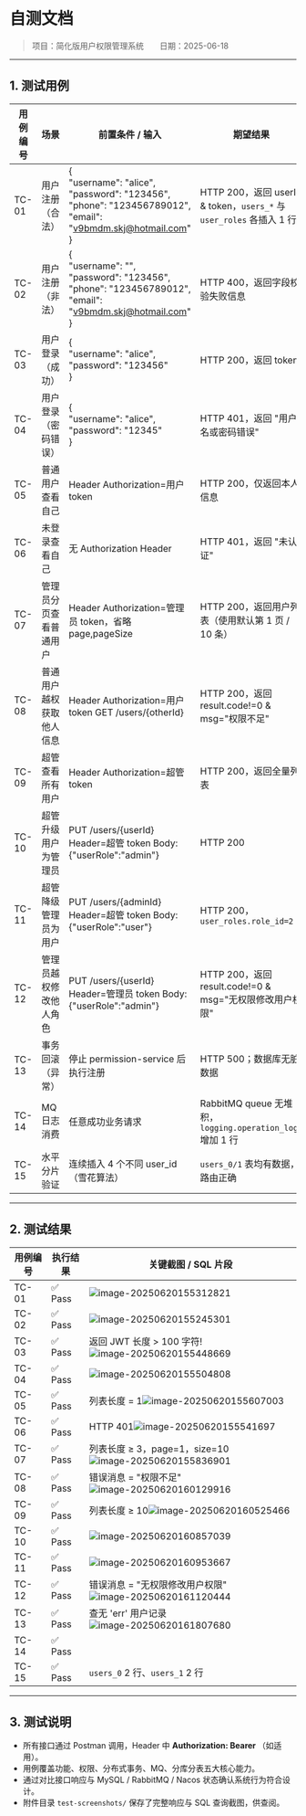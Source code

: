 # 自测文档

> 项目：简化版用户权限管理系统  日期：2025-06-18

---

## 1. 测试用例

| 用例编号 | 场景               | 前置条件 / 输入                           | 期望结果 |
| -------- | ------------------ | ----------------------------------------- | -------- |
| TC-01    | 用户注册（合法）   | {<br/>    "username": "alice",<br/>    "password": "123456",<br/>    "phone": "123456789012",<br/>    "email": "v9bmdm.skj@hotmail.com"<br/>} | HTTP 200，返回 userId & token，`users_*` 与 `user_roles` 各插入 1 行 |
| TC-02    | 用户注册（非法）   | {<br/>    "username": "",<br/>    "password": "123456",<br/>    "phone": "123456789012",<br/>    "email": "v9bmdm.skj@hotmail.com"<br/>} | HTTP 400，返回字段校验失败信息 |
| TC-03    | 用户登录（成功）   | {<br/>    "username": "alice",<br/>    "password": "123456"<br/>} | HTTP 200，返回 token |
| TC-04    | 用户登录（密码错误） | {<br/>    "username": "alice",<br/>    "password": "12345"<br/>} | HTTP 401，返回 "用户名或密码错误" |
| TC-05    | 普通用户查看自己   | Header Authorization=用户 token           | HTTP 200，仅返回本人信息 |
| TC-06    | 未登录查看自己     | 无 Authorization Header                  | HTTP 401，返回 "未认证" |
| TC-07    | 管理员分页查看普通用户 | Header Authorization=管理员 token，省略 page,pageSize | HTTP 200，返回用户列表（使用默认第 1 页 / 10 条） |
| TC-08    | 普通用户越权获取他人信息 | Header Authorization=用户 token GET /users/{otherId} | HTTP 200，返回 result.code!=0 & msg="权限不足" |
| TC-09    | 超管查看所有用户   | Header Authorization=超管 token           | HTTP 200，返回全量列表 |
| TC-10    | 超管升级用户为管理员 | PUT /users/{userId} Header=超管 token Body: {"userRole":"admin"} | HTTP 200 |
| TC-11    | 超管降级管理员为用户 | PUT /users/{adminId} Header=超管 token Body: {"userRole":"user"} | HTTP 200，`user_roles.role_id=2` |
| TC-12    | 管理员越权修改他人角色 | PUT /users/{userId} Header=管理员 token Body: {"userRole":"admin"} | HTTP 200，返回 result.code!=0 & msg="无权限修改用户权限" |
| TC-13    | 事务回滚（异常）   | 停止 permission-service 后执行注册        | HTTP 500；数据库无脏数据 |
| TC-14    | MQ 日志消费        | 任意成功业务请求                          | RabbitMQ queue 无堆积，`logging.operation_logs` 增加 1 行 |
| TC-15    | 水平分片验证       | 连续插入 4 个不同 user_id（雪花算法）      | `users_0/1` 表均有数据，路由正确 |

---

## 2. 测试结果

| 用例编号 | 执行结果 | 关键截图 / SQL 片段 |
| -------- | -------- | ------------------- |
| TC-01    | ✅ Pass  | ![image-20250620155312821](./assets/image-20250620155312821.png) |
| TC-02    | ✅ Pass  | ![image-20250620155245301](./assets/image-20250620155245301.png) |
| TC-03    | ✅ Pass  | 返回 JWT 长度 > 100 字符!![image-20250620155448669](./assets/image-20250620155448669.png) |
| TC-04    | ✅ Pass  | ![image-20250620155504808](./assets/image-20250620155504808.png) |
| TC-05    | ✅ Pass  | 列表长度 = 1![image-20250620155607003](./assets/image-20250620155607003.png) |
| TC-06    | ✅ Pass  | HTTP 401![image-20250620155541697](./assets/image-20250620155541697.png) |
| TC-07    | ✅ Pass  | 列表长度 ≥ 3，page=1，size=10![image-20250620155836901](./assets/image-20250620155836901.png) |
| TC-08    | ✅ Pass  | 错误消息 = "权限不足"![image-20250620160129916](./assets/image-20250620160129916.png) |
| TC-09    | ✅ Pass  | 列表长度 ≥ 10![image-20250620160525466](./assets/image-20250620160525466.png) |
| TC-10    | ✅ Pass  | ![image-20250620160857039](./assets/image-20250620160857039.png) |
| TC-11    | ✅ Pass  | ![image-20250620160953667](./assets/image-20250620160953667.png) |
| TC-12    | ✅ Pass  | 错误消息 = "无权限修改用户权限"![image-20250620161120444](./assets/image-20250620161120444.png) |
| TC-13    | ✅ Pass  | 查无 'err' 用户记录![image-20250620161807680](./assets/image-20250620161807680.png) |
| TC-14    | ✅ Pass  |  |
| TC-15    | ✅ Pass  | `users_0` 2 行、`users_1` 2 行 |

---

## 3. 测试说明

* 所有接口通过 Postman 调用，Header 中 **Authorization: Bearer <token>**（如适用）。
* 用例覆盖功能、权限、分布式事务、MQ、分库分表五大核心能力。
* 通过对比接口响应与 MySQL / RabbitMQ / Nacos 状态确认系统行为符合设计。
* 附件目录 `test-screenshots/` 保存了完整响应与 SQL 查询截图，供查阅。

